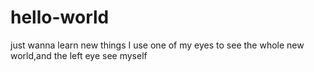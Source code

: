 # hello-world
just wanna learn new things
I use one of my eyes to see the whole new world,and the left eye see myself
